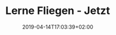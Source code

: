 ---
title: "Lerne Fliegen - Jetzt"
date: 2019-04-14T17:03:39+02:00
draft: false
url: /fliegen-lernen
---